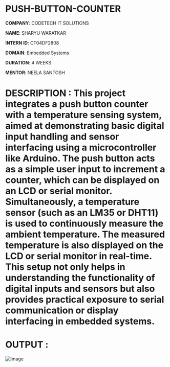# PUSH-BUTTON-COUNTER

**COMPANY**: CODETECH IT SOLUTIONS

**NAME**: SHARYU WARATKAR

**INTERN ID**: CT04DF2808

**DOMAIN**: Embedded Systems

**DURATION**: 4 WEEKS

**MENTOR**: NEELA SANTOSH

# DESCRIPTION : This project integrates a **push button counter** with a **temperature sensing system**, aimed at demonstrating basic digital input handling and sensor interfacing using a microcontroller like Arduino. The push button acts as a simple user input to increment a counter, which can be displayed on an LCD or serial monitor. Simultaneously, a **temperature sensor** (such as an LM35 or DHT11) is used to continuously measure the ambient temperature. The measured temperature is also displayed on the LCD or serial monitor in real-time. This setup not only helps in understanding the functionality of digital inputs and sensors but also provides practical exposure to serial communication or display interfacing in embedded systems.


# OUTPUT :
![Image](https://github.com/user-attachments/assets/098bcfda-3a9e-4a61-9a5f-66665426a120)

